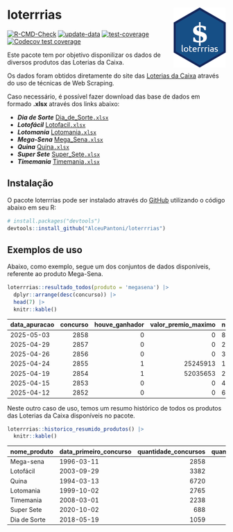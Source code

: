 
<!-- README.md is generated from README.Rmd. Please edit that file -->

# loterrrias <img src="man/figures/logo.png" align="right" height="139" />

<!-- badges: start -->

[![R-CMD-Check](https://github.com/AlceuPantoni/loterrrias/actions/workflows/R-CMD-check.yaml/badge.svg?branch=main)](https://github.com/AlceuPantoni/loterrrias/actions/workflows/R-CMD-check.yaml)
[![update-data](https://github.com/AlceuPantoni/loterrrias/actions/workflows/update-data.yaml/badge.svg)](https://github.com/AlceuPantoni/loterrrias/actions/workflows/update-data.yaml)
[![test-coverage](https://github.com/AlceuPantoni/loterrrias/actions/workflows/test-coverage.yaml/badge.svg?branch=main)](https://github.com/AlceuPantoni/loterrrias/actions/workflows/test-coverage.yaml)
[![Codecov test
coverage](https://codecov.io/gh/AlceuPantoni/loterrrias/branch/main/graph/badge.svg)](https://codecov.io/gh/AlceuPantoni/loterrrias?branch=main)
<!-- badges: end -->

Este pacote tem por objetivo disponilizar os dados de diversos produtos
das Loterias da Caixa.

Os dados foram obtidos diretamente do site das [Loterias da
Caixa](https://loterias.caixa.gov.br/Paginas/default.aspx) através do
uso de técnicas de Web Scraping.

Caso necessário, é possível fazer download das base de dados em formado
**.xlsx** através dos links abaixo:

- ***Dia de Sorte***
  [Dia_de_Sorte`.xlsx`](https://raw.githubusercontent.com/AlceuPantoni/loterrrias/main/data-raw/resultados_diadesorte.xlsx)
- ***Lotofácil***
  [Lotofacil`.xlsx`](https://raw.githubusercontent.com/AlceuPantoni/loterrrias/main/data-raw/resultados_lotofacil.xlsx)
- ***Lotomania***
  [Lotomania`.xlsx`](https://raw.githubusercontent.com/AlceuPantoni/loterrrias/main/data-raw/resultados_lotomania.xlsx)
- ***Mega-Sena***
  [Mega_Sena`.xlsx`](https://raw.githubusercontent.com/AlceuPantoni/loterrrias/main/data-raw/resultados_megasena.xlsx)
- ***Quina***
  [Quina`.xlsx`](https://raw.githubusercontent.com/AlceuPantoni/loterrrias/main/data-raw/resultados_quina.xlsx)
- ***Super Sete***
  [Super_Sete`.xlsx`](https://raw.githubusercontent.com/AlceuPantoni/loterrrias/main/data-raw/resultados_supersete.xlsx)
- ***Timemania***
  [Timemania`.xlsx`](https://raw.githubusercontent.com/AlceuPantoni/loterrrias/main/data-raw/resultados_timemania.xlsx)

## Instalação

O pacote loterrrias pode ser instalado através do
[GitHub](https://github.com/) utilizando o código abaixo em seu R:

``` r
# install.packages("devtools")
devtools::install_github("AlceuPantoni/loterrrias")
```

## Exemplos de uso

Abaixo, como exemplo, segue um dos conjuntos de dados disponíveis,
referente ao produto Mega-Sena.

``` r
loterrrias::resultado_todos(produto = 'megasena') |> 
  dplyr::arrange(desc(concurso)) |> 
  head(7) |> 
  knitr::kable()
```

| data_apuracao | concurso | houve_ganhador | valor_premio_maximo | numeros_sorteados | num_1 | num_2 | num_3 | num_4 | num_5 | num_6 |
|:--------------|---------:|---------------:|--------------------:|:------------------|------:|------:|------:|------:|------:|------:|
| 2025-05-03    |     2858 |              0 |                   0 | 8;18;27;28;48;52  |     8 |    18 |    27 |    28 |    48 |    52 |
| 2025-04-29    |     2857 |              0 |                   0 | 2;18;28;38;41;50  |     2 |    18 |    28 |    38 |    41 |    50 |
| 2025-04-26    |     2856 |              0 |                   0 | 3;5;10;27;38;48   |     3 |     5 |    10 |    27 |    38 |    48 |
| 2025-04-24    |     2855 |              1 |            25245913 | 12;16;24;31;51;55 |    12 |    16 |    24 |    31 |    51 |    55 |
| 2025-04-19    |     2854 |              1 |            52035653 | 2;13;16;31;44;55  |     2 |    13 |    16 |    31 |    44 |    55 |
| 2025-04-15    |     2853 |              0 |                   0 | 4;18;23;48;53;56  |     4 |    18 |    23 |    48 |    53 |    56 |
| 2025-04-12    |     2852 |              0 |                   0 | 6;22;24;49;53;56  |     6 |    22 |    24 |    49 |    53 |    56 |

Neste outro caso de uso, temos um resumo histórico de todos os produtos
das Loterias da Caixa disponíveis no pacote.

``` r
loterrrias::historico_resumido_produtos() |> 
  knitr::kable()
```

| nome_produto | data_primeiro_concurso | quantidade_concursos | quantidade_concursos_com_ganhador | percentual_com_ganhador | media_premiacao | maior_premio | menor_premio | total_dezenas_sorteadas | numero_mais_sorteado | numero_menos_sorteado |
|:-------------|:-----------------------|---------------------:|----------------------------------:|------------------------:|----------------:|-------------:|-------------:|------------------------:|---------------------:|----------------------:|
| Mega-sena    | 1996-03-11             |                 2858 |                               631 |                    0.22 |      25899799.9 |    289420865 |    348732.75 |                   17148 |                   10 |                    26 |
| Lotofácil    | 2003-09-29             |                 3382 |                              2992 |                    0.88 |        963256.2 |      8252873 |     10712.22 |                   50730 |                   20 |                    16 |
| Quina        | 1994-03-13             |                 6720 |                              2590 |                    0.39 |       3543527.7 |    579215957 |     14230.37 |                   33600 |                    4 |                    47 |
| Lotomania    | 1999-10-02             |                 2765 |                               694 |                    0.25 |       2517249.1 |     37261930 |    109348.66 |                   55300 |                   47 |                    96 |
| Timemania    | 2008-03-01             |                 2238 |                                77 |                    0.03 |      25625235.1 |    818652938 |    164711.44 |                   15666 |                   20 |                    53 |
| Super Sete   | 2020-10-02             |                  688 |                                29 |                    0.04 |       3086601.8 |     10146164 |    124747.77 |                    4816 |                    7 |                     1 |
| Dia de Sorte | 2018-05-19             |                 1059 |                               330 |                    0.31 |        819786.3 |      4872572 |     59101.35 |                    7413 |                   10 |                     1 |
